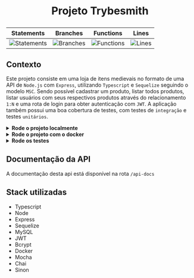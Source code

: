 # <p align="center">Projeto Trybesmith</p>

<div align="center">
  
| Statements                  | Branches                | Functions                 | Lines                |
| --------------------------- | ----------------------- | ------------------------- | -------------------- |
| ![Statements](https://img.shields.io/badge/Coverage-100%25-brightgreen.svg) | ![Branches](https://img.shields.io/badge/Coverage-86.36%25-yellow.svg) | ![Functions](https://img.shields.io/badge/Coverage-100%25-brightgreen.svg) | ![Lines](https://img.shields.io/badge/Coverage-100%25-brightgreen.svg)    |

</div>

## Contexto

Este projeto consiste em uma loja de itens medievais no formato de uma API de `Node.js` com `Express`, utilizando `Typescript` e `Sequelize` seguindo o modelo `MSC`. Sendo possível cadastrar um produto, listar todos produtos, listar usuários com seus respectivos produtos através do relacionamento `1:N` e uma rota de login para obter autenticação com `JWT`. A aplicação também possui uma boa cobertura de testes, com testes de `integração` e testes `unitários`.

<details>

<summary><strong>Rode o projeto localmente</strong></summary><br>

> ⚠️ É preciso ter o [Node](https://nodejs.org/en) instalado em sua máquina.
>
<!-- > ⚠️ É preciso criar um arquivo `.env` na raiz do projeto, siga o exemplo do arquivo [`env.example`](./env.example). -->
>

1. Clone o repositório:

```BASH
git clone git@github.com:mairess/project-trybesmith.git
```

2. Instale as dependências:

```BASH
npm install
```

3. Inicie o container do banco de dados:

```BASH
docker compose up -d db
```

4. Crie o banco, rode as migrations e os seeders:

```BASH
npm run db:reset
```

5. Inicie o servidor:

```BASH
npm run dev
```

6. O servidor estará disponível na porta `3001`

</details>

<details>

<summary><strong>Rode o projeto com o docker</strong></summary><br>

> ⚠️ É preciso ter o [Docker](https://www.docker.com/get-started/) instalado em sua máquina.

1. Clone o repositório:

```BASH
git clone git@github.com:mairess/project-trybesmith.git
```

2. Suba os containers:

```BASH
docker compose up -d
```

3. Crie o banco, rode as migrations e os seeders:

```BASH
npm run db:reset
```

4. O servidor estará disponível na porta `3001`

</details>


<details>

<summary><strong>Rode os testes</strong></summary><br>

Rode os testes com:

```SHELL
npm run test:local
```

Rode a cobertura:

```SHELL
npm run test:coverage
```

</details>

## Documentação da API

A documentação desta api está disponível na rota `/api-docs`

## Stack utilizadas

- Typescript
- Node
- Express
- Sequelize
- MySQL
- JWT
- Bcrypt
- Docker
- Mocha
- Chai
- Sinon
